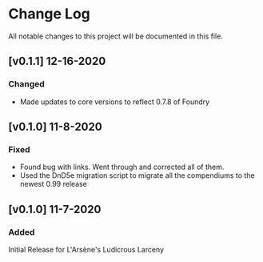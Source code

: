 # Change Log
All notable changes to this project will be documented in this file.
<!--
## [Unreleased]
### Added
### Changed
### Deprecated
### Removed
### Fixed
### Security
-->
## [v0.1.1] 12-16-2020
### Changed
* Made updates to core versions to reflect 0.7.8 of Foundry

## [v0.1.0] 11-8-2020
### Fixed
* Found bug with links. Went through and corrected all of them.
* Used the DnD5e migration script to migrate all the compendiums to the newest 0.99 release

## [v0.1.0] 11-7-2020
### Added
Initial Release for L'Arsène's Ludicrous Larceny 
